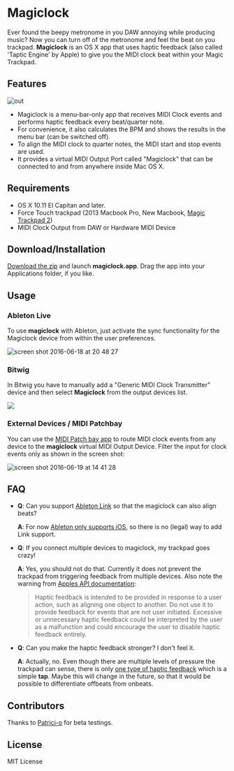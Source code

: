 # Magiclock

Ever found the beepy metronome in you DAW annoying while producing music? Now you can turn off of the metronome and feel the beat on you trackpad. __Magiclock__ is an OS X app that uses haptic feedback (also called 'Taptic Engine' by Apple) to give you the MIDI clock beat within your Magic Trackpad.

## Features

![out](https://cloud.githubusercontent.com/assets/72940/16177370/e492626a-362a-11e6-9f66-2291040f98c1.gif)

* Magiclock is a menu-bar-only app that
receives MIDI Clock events and performs haptic feedback every beat/quarter note.
* For convenience, it also calculates the BPM and shows the results in the menu bar (can be switched off).
* To align the MIDI clock to quarter notes, the MIDI start and stop events are used.
* It provides a virtual MIDI Output Port called "Magiclock" that can be connected to and from anywhere inside Mac OS X.

## Requirements

* OS X 10.11 El Capitan and later.
* Force Touch trackpad (2013 Macbook Pro, New Macbook, [Magic Trackpad 2](http://www.apple.com/magic-accessories/))
* MIDI Clock Output from DAW or Hardware MIDI Device


## Download/Installation

[Download the zip](https://github.com/faroit/magiclock/releases/download/v0.1/magiclock_v01.zip) and launch __magiclock.app__. Drag the app into your Applications folder, if you like.


## Usage

### Ableton Live

To use __magiclock__ with Ableton, just activate the sync functionality for the Magiclock device from within the user preferences.

![screen shot 2016-06-18 at 20 48 27](https://cloud.githubusercontent.com/assets/72940/16173080/63252bf2-3596-11e6-9c43-cff0b5e8e557.png)

### Bitwig

In Bitwig you have to manually add a "Generic MIDI Clock Transmitter" device and then select __Magiclock__ from the output devices list.

![](https://cloud.githubusercontent.com/assets/72940/16177257/f28dfce8-3626-11e6-878e-e427966dbcc9.png)

### External Devices / MIDI Patchbay

You can use the [MIDI Patch bay app](http://notahat.com/midi_patchbay/) to route MIDI clock events from any device to the __magiclock__ virtual MIDI Output Device. Filter the input for clock events only as shown in the screen shot:

![screen shot 2016-06-19 at 14 41 28](https://cloud.githubusercontent.com/assets/72940/16177393/ff662d32-362b-11e6-978e-faff9e2920e4.png)

## FAQ

- **Q**: Can you support [Ableton Link](https://www.ableton.com/en/link/) so that the magiclock can also align beats?

  **A**: For now [Ableton only supports iOS](http://ableton.github.io/linkkit), so there is no (legal) way to add Link support.

- **Q**: If you connect multiple devices to magiclock, my trackpad goes crazy!

  **A**: Yes, you should not do that. Currently it does not prevent the trackpad from triggering feedback from multiple devices. Also note the warning from [Apples API documentation](https://developer.apple.com/library/mac/documentation/AppKit/Reference/NSHapticFeedbackPerformer_protocol/index.html#//apple_ref/occ/intf/NSHapticFeedbackPerformer):

  > Haptic feedback is intended to be provided in response to a user action, such as aligning one object to another. Do not use it to provide feedback for events that are not user initiated. Excessive or unnecessary haptic feedback could be interpreted by the user as a malfunction and could encourage the user to disable haptic feedback entirely.

- **Q**: Can you make the haptic feedback stronger? I don't feel it.

  **A**: Actually, no. Even though there are multiple levels of pressure the trackpad can sense, there is only [one type of haptic feedback](https://developer.apple.com/library/mac/documentation/AppKit/Reference/NSHapticFeedbackPerformer_protocol/index.html#//apple_ref/occ/intf/NSHapticFeedbackPerformer) which is a simple __tap__. Maybe this will change in the future, so that it would be possible to differentiate offbeats from onbeats.

## Contributors

Thanks to [Patrici-o](https://github.com/patrici-o) for beta testings.

## License

MIT License
